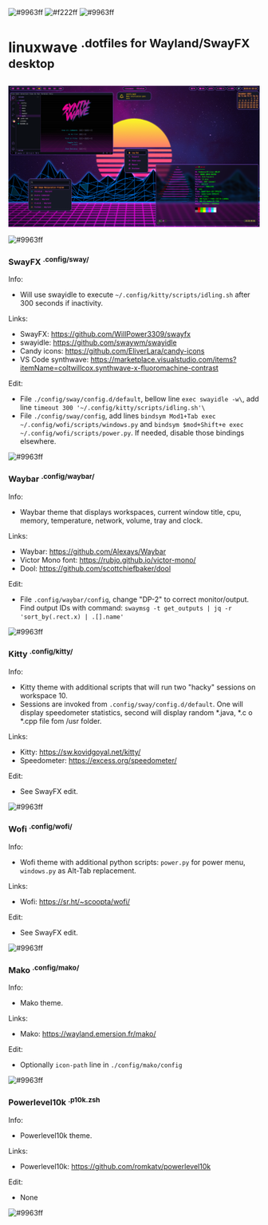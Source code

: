 ![#9963ff](https://placehold.co/800x15/9963ff/9963ff.png)
![#f222ff](https://placehold.co/800x150/161925/f222ff.png?text=linuxwave&font=raleway)
![#9963ff](https://placehold.co/800x15/9963ff/9963ff.png)
# linuxwave <sup>.dotfiles for Wayland/SwayFX desktop</sup>
<img src="https://raw.githubusercontent.com/coltwillcox/linuxwave/master/screenshot.png" width="800">

![#9963ff](https://placehold.co/800x15/9963ff/9963ff.png)
### SwayFX <sup>.config/sway/</sup>
Info:
* Will use swayidle to execute ```~/.config/kitty/scripts/idling.sh``` after 300 seconds if inactivity.

Links: 
* SwayFX: https://github.com/WillPower3309/swayfx
* swayidle: https://github.com/swaywm/swayidle
* Candy icons: https://github.com/EliverLara/candy-icons
* VS Code synthwave: https://marketplace.visualstudio.com/items?itemName=coltwillcox.synthwave-x-fluoromachine-contrast

Edit:
* File ```./config/sway/config.d/default```, bellow line ```exec swayidle -w\```, add line ```timeout 300 '~/.config/kitty/scripts/idling.sh'\```
* File ```./config/sway/config```, add lines ```bindsym Mod1+Tab exec ~/.config/wofi/scripts/windows.py``` and ```bindsym $mod+Shift+e exec ~/.config/wofi/scripts/power.py```. If needed, disable those bindings elsewhere.

![#9963ff](https://placehold.co/800x15/9963ff/9963ff.png)
### Waybar <sup>.config/waybar/</sup>
Info:
* Waybar theme that displays workspaces, current window title, cpu, memory, temperature, network, volume, tray and clock.

Links: 
* Waybar: https://github.com/Alexays/Waybar
* Victor Mono font: https://rubjo.github.io/victor-mono/
* Dool: https://github.com/scottchiefbaker/dool

Edit:
* File ```.config/waybar/config```, change "DP-2" to correct monitor/output. Find output IDs with command: ```swaymsg -t get_outputs | jq -r 'sort_by(.rect.x) | .[].name'```

![#9963ff](https://placehold.co/800x15/9963ff/9963ff.png)
### Kitty <sup>.config/kitty/</sup>
Info:
* Kitty theme with additional scripts that will run two "hacky" sessions on workspace 10.
* Sessions are invoked from ```.config/sway/config.d/default```. One will display speedometer statistics, second will display random *.java, *.c o *.cpp file fom /usr folder.


Links: 
* Kitty: https://sw.kovidgoyal.net/kitty/
* Speedometer: https://excess.org/speedometer/

Edit:
* See SwayFX edit.

![#9963ff](https://placehold.co/800x15/9963ff/9963ff.png)
### Wofi <sup>.config/wofi/</sup>
Info:
* Wofi theme with additional python scripts: ```power.py``` for power menu, ```windows.py``` as Alt-Tab replacement.

Links: 
* Wofi: https://sr.ht/~scoopta/wofi/

Edit:
* See SwayFX edit.

![#9963ff](https://placehold.co/800x15/9963ff/9963ff.png)
### Mako <sup>.config/mako/</sup>
Info:
* Mako theme.

Links: 
* Mako: https://wayland.emersion.fr/mako/

Edit:
* Optionally ```icon-path``` line in ```./config/mako/config```

![#9963ff](https://placehold.co/800x15/9963ff/9963ff.png)
### Powerlevel10k <sup>.p10k.zsh</sup>
Info:
* Powerlevel10k theme.

Links: 
* Powerlevel10k: https://github.com/romkatv/powerlevel10k

Edit:
* None

![#9963ff](https://placehold.co/800x15/9963ff/9963ff.png)

